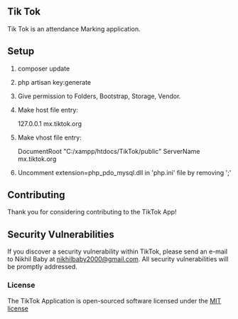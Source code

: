 ## Tik Tok

Tik Tok is an attendance Marking application.

## Setup

1. composer update
2. php artisan key:generate
3. Give permission to Folders, Bootstrap, Storage, Vendor.
4. Make host file entry:

    127.0.0.1 mx.tiktok.org

5. Make vhost file entry:

    <VirtualHost mx.tiktok.org>
        DocumentRoot "C:/xampp/htdocs/TikTok/public"
        ServerName mx.tiktok.org
    </VirtualHost>

6. Uncomment extension=php_pdo_mysql.dll in 'php.ini' file by removing ';'

## Contributing

Thank you for considering contributing to the TikTok App!

## Security Vulnerabilities

If you discover a security vulnerability within TikTok, please send an e-mail to Nikhil Baby at nikhilbaby2000@gmail.com. All security vulnerabilities will be promptly addressed.

### License

The TikTok Application is open-sourced software licensed under the [MIT license](http://opensource.org/licenses/MIT)
